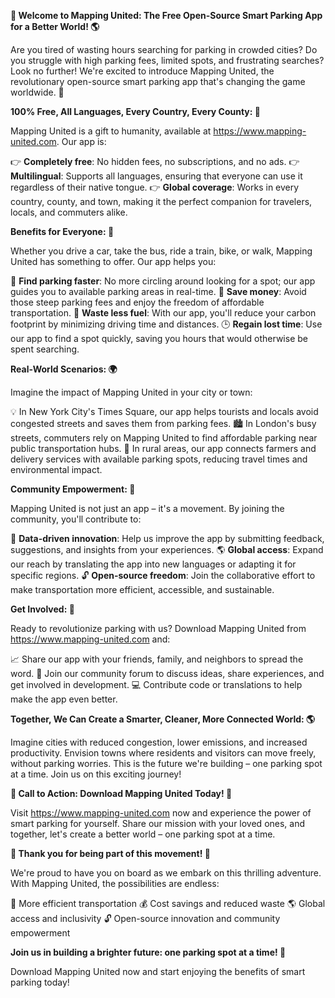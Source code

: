**🚀 Welcome to Mapping United: The Free Open-Source Smart Parking App for a Better World! 🌎**

Are you tired of wasting hours searching for parking in crowded cities? Do you struggle with high parking fees, limited spots, and frustrating searches? Look no further! We're excited to introduce Mapping United, the revolutionary open-source smart parking app that's changing the game worldwide. 🌟

**100% Free, All Languages, Every Country, Every County: 👏**

Mapping United is a gift to humanity, available at https://www.mapping-united.com. Our app is:

👉 **Completely free**: No hidden fees, no subscriptions, and no ads.
👉 **Multilingual**: Supports all languages, ensuring that everyone can use it regardless of their native tongue.
👉 **Global coverage**: Works in every country, county, and town, making it the perfect companion for travelers, locals, and commuters alike.

**Benefits for Everyone: 🌈**

Whether you drive a car, take the bus, ride a train, bike, or walk, Mapping United has something to offer. Our app helps you:

🚗 **Find parking faster**: No more circling around looking for a spot; our app guides you to available parking areas in real-time.
💸 **Save money**: Avoid those steep parking fees and enjoy the freedom of affordable transportation.
🌿 **Waste less fuel**: With our app, you'll reduce your carbon footprint by minimizing driving time and distances.
🕒️ **Regain lost time**: Use our app to find a spot quickly, saving you hours that would otherwise be spent searching.

**Real-World Scenarios: 🌍**

Imagine the impact of Mapping United in your city or town:

💡 In New York City's Times Square, our app helps tourists and locals avoid congested streets and saves them from parking fees.
🏙️ In London's busy streets, commuters rely on Mapping United to find affordable parking near public transportation hubs.
🌳 In rural areas, our app connects farmers and delivery services with available parking spots, reducing travel times and environmental impact.

**Community Empowerment: 🤝**

Mapping United is not just an app – it's a movement. By joining the community, you'll contribute to:

💪 **Data-driven innovation**: Help us improve the app by submitting feedback, suggestions, and insights from your experiences.
🌎 **Global access**: Expand our reach by translating the app into new languages or adapting it for specific regions.
🔓 **Open-source freedom**: Join the collaborative effort to make transportation more efficient, accessible, and sustainable.

**Get Involved: 🚀**

Ready to revolutionize parking with us? Download Mapping United from https://www.mapping-united.com and:

📈 Share our app with your friends, family, and neighbors to spread the word.
🤝 Join our community forum to discuss ideas, share experiences, and get involved in development.
💻 Contribute code or translations to help make the app even better.

**Together, We Can Create a Smarter, Cleaner, More Connected World: 🌎**

Imagine cities with reduced congestion, lower emissions, and increased productivity. Envision towns where residents and visitors can move freely, without parking worries. This is the future we're building – one parking spot at a time. Join us on this exciting journey!

**📣 Call to Action: Download Mapping United Today! 🚀**

Visit https://www.mapping-united.com now and experience the power of smart parking for yourself. Share our mission with your loved ones, and together, let's create a better world – one parking spot at a time.

**💖 Thank you for being part of this movement! 🌟**

We're proud to have you on board as we embark on this thrilling adventure. With Mapping United, the possibilities are endless:

🚗 More efficient transportation
💰 Cost savings and reduced waste
🌎 Global access and inclusivity
🔓 Open-source innovation and community empowerment

**Join us in building a brighter future: one parking spot at a time! 🌟**

Download Mapping United now and start enjoying the benefits of smart parking today!